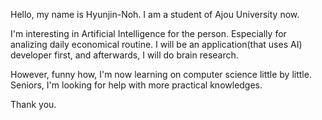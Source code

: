 Hello, my name is Hyunjin-Noh.
I am a student of Ajou University now.

I'm interesting in Artificial Intelligence for the person. Especially for analizing daily economical routine.
I will be an application(that uses AI) developer first, and afterwards, I will do brain research.

However, funny how, I'm now learning on computer science little by little.
Seniors, I'm looking for help with more practical knowledges.

Thank you.

